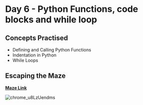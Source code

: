 # Day 6 - Python Functions, code blocks and while loop
## Concepts Practised
- Defining and Calling Python Functions
- Indentation in Python
- While Loops
## Escaping the Maze
[**Maze Link**](https://reeborg.ca/reeborg.html?lang=en&mode=python&menu=worlds%2Fmenus%2Freeborg_intro_en.json&name=Maze&url=worlds%2Ftutorial_en%2Fmaze1.json)

![chrome_u8LzUendms](https://github.com/user-attachments/assets/a99e316c-f932-4ace-9076-cb300c0c9d2d)
